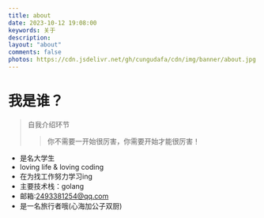 ```yaml
---
title: about
date: 2023-10-12 19:08:00
keywords: 关于
description:
layout: "about"
comments: false
photos: https://cdn.jsdelivr.net/gh/cungudafa/cdn/img/banner/about.jpg
---
```


# 我是谁？

> 自我介绍环节
>
> > 你不需要一开始很厉害，你需要开始才能很厉害！

<!-- more -->

- 是名大学生
- loving life & loving coding
- 在为找工作努力学习ing
- 主要技术栈：golang
- 邮箱:2493381254@qq.com
- 是一名旅行者哦(心海加公子双厨)

